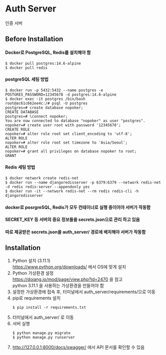 # Auth Server

인증 서버

## Before Installation

#### Docker로 PostgreSQL, Redis를 설치해야 함

```
$ docker pull postgres:14.6-alpine
$ docker pull redis
```

#### postgreSQL 세팅 방법

```
$ docker run -p 5432:5432 --name postgres -e POSTGRES_PASSWORD=12345678 -d postgres:14.6-alpine
$ docker exec -it postgres /bin/bash
root@ac61c662ee4c:/# psql -U postgres
postgres=# create database nopoker;
CREATE DATABASE
postgres=# \connect nopoker;
You are now connected to database "nopoker" as user "postgres".
nopoker=# create user root with password '12345678';
CREATE ROLE
nopoker=# alter role root set client_encoding to 'utf-8';
ALTER ROLE
nopoker=# alter role root set timezone to 'Asia/Seoul';
ALTER ROLE
nopoker=# grant all privileges on database nopoker to root;
GRANT
```

#### Redis 세팅 방법

```
$ docker network create redis-net
$ docker run --name djangoredisserver -p 6379:6379 --network redis-net -d redis redis-server --appendonly yes
$ docker run -it --network redis-net --rm redis redis-cli -h djangoredisserver
```

#### docker로 posrgreSQL, Redis가 모두 컨테이너로 실행 중이어야 서버가 작동함

#### SECRET_KEY 등 서버의 중요 정보들을 secrets.json으로 관리 하고 있음

#### 따로 제공받은 secrets.json을 auth_server/ 경로에 배치해야 서버가 작동함

## Installation

1. Python 설치 (3.11.1)\
   https://www.python.org/downloads/ 에서 OS에 맞게 설치
2. Python 가상환경 설정\
   https://dojang.io/mod/page/view.php?id=2470 을 참고\
   python 3.11.1 을 사용하는 가상환경을 만들어야 함
3. 설정한 가상환경에 접속 후, 터미널에서 auth_server/requirements/으로 이동
4. pip로 requirements 설치
   ```
   $ pip install -r requirements.txt
   ```
5. 터미널에서 auth_server/ 로 이동
6. 서버 실행
   ```
   $ python manage.py migrate
   $ python manage.py runserver
   ```
7. http://127.0.0.1:8000/docs/swagger/ 에서 API 문서를 확인할 수 있음
